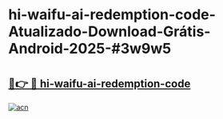 # hi-waifu-ai-redemption-code-Atualizado-Download-Grátis-Android-2025-#3w9w5

# <h2><a href="https://ainizakaria.my?title=hi-waifu-ai-redemption-code&ref=24M">🔗👉 🔴 hi-waifu-ai-redemption-code</a></h2>

[![acn](https://github.com/user-attachments/assets/0f9c940e-d8b0-45ae-aac7-cd30a18b3e1c)](https://ainizakaria.my?title=hi-waifu-ai-redemption-code&ref=24M)

